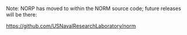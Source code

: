 Note: NORP has moved to within the NORM source code; future releases will be there:

https://github.com/USNavalResearchLaboratory/norm
